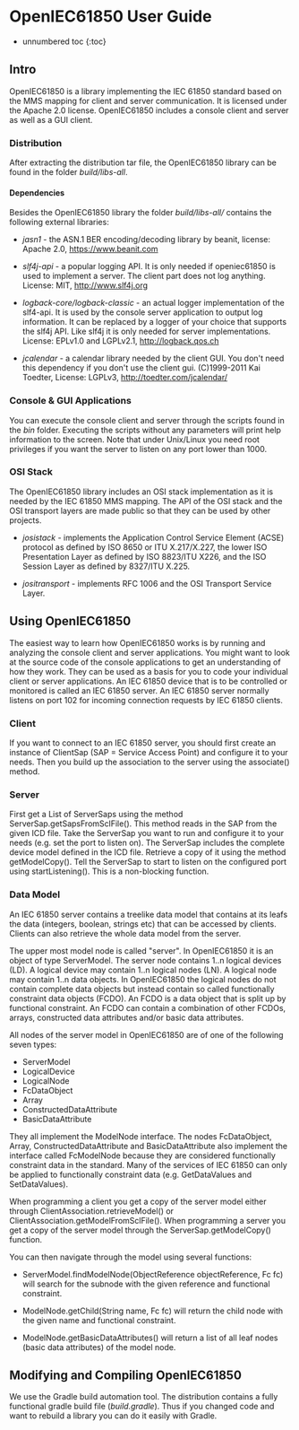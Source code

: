 # OpenIEC61850 User Guide

* unnumbered toc
{:toc}

## Intro

OpenIEC61850 is a library implementing the IEC 61850 standard based on the MMS mapping for client and server communication. It is licensed under the Apache 2.0 license. OpenIEC61850 includes a console client and server as well as a GUI client.

### Distribution

After extracting the distribution tar file, the OpenIEC61850 library can be found in the folder *build/libs-all*.

#### Dependencies

Besides the OpenIEC61850 library the folder *build/libs-all/* contains the following external libraries:

* *jasn1* - the ASN.1 BER encoding/decoding library by beanit, license: Apache 2.0, https://www.beanit.com

* *slf4j-api* - a popular logging API. It is only needed if openiec61850 is used to implement a server. The client part does not log anything.  License: MIT, http://www.slf4j.org

* *logback-core/logback-classic* - an actual logger implementation of the slf4-api. It is used by the console server application to output log information. It can be replaced by a logger of your choice that supports the slf4j API. Like slf4j it is only needed for server implementations. License: EPLv1.0 and LGPLv2.1, http://logback.qos.ch

* *jcalendar* - a calendar library needed by the client GUI. You don't need this dependency if you don't use the client gui. (C)1999-2011 Kai Toedter, License: LGPLv3, http://toedter.com/jcalendar/


### Console & GUI Applications

You can execute the console client and server through the scripts found in the *bin* folder.  Executing the scripts without any parameters will print help information to the screen. Note that under Unix/Linux you need root privileges if you want the server to listen on any port lower than 1000.

### OSI Stack

The OpenIEC61850 library includes an OSI stack implementation as it is needed by the IEC 61850 MMS mapping. The API of the OSI stack and the OSI transport layers are made public so that they can be used by other projects.

* *josistack* - implements the Application Control Service Element (ACSE) protocol as defined by ISO 8650 or ITU X.217/X.227, the lower ISO Presentation Layer as defined by ISO 8823/ITU X226, and the ISO Session Layer as defined by 8327/ITU X.225.

* *jositransport* - implements RFC 1006 and the OSI Transport Service Layer.


## Using OpenIEC61850

The easiest way to learn how OpenIEC61850 works is by running and analyzing the console client and server applications. You might want to look at the source code of the console applications to get an understanding of how they work. They can be used as a basis for you to code your individual client or server applications. An IEC 61850 device that is to be controlled or monitored is called an IEC 61850 server. An IEC 61850 server normally listens on port 102 for incoming connection requests by IEC 61850 clients.

### Client

If you want to connect to an IEC 61850 server, you should first create an instance of ClientSap (SAP = Service Access Point) and configure it to your needs. Then you build up the association to the server using the associate() method.

### Server

First get a List of ServerSaps using the method ServerSap.getSapsFromSclFile(). This method reads in the SAP from the given ICD file. Take the ServerSap you want to run and configure it to your needs (e.g. set the port to listen on). The ServerSap includes the complete device model defined in the ICD file. Retrieve a copy of it using the method getModelCopy(). Tell the ServerSap to start to listen on the configured port using startListening(). This is a non-blocking function.

### Data Model

An IEC 61850 server contains a treelike data model that contains at its leafs the data (integers, boolean, strings etc) that can be accessed by clients. Clients can also retrieve the whole data model from the server.

The upper most model node is called "server". In OpenIEC61850 it is an object of type ServerModel. The server node contains 1..n logical devices (LD). A logical device may contain 1..n logical nodes (LN). A logical node may contain 1..n data objects. In OpenIEC61850 the logical nodes do not contain complete data objects but instead contain so called functionally constraint data objects (FCDO). An FCDO is a data object that is split up by functional constraint. An FCDO can contain a combination of other FCDOs, arrays, constructed data attributes and/or basic data attributes.

All nodes of the server model in OpenIEC61850 are of one of the following seven types:

* ServerModel
* LogicalDevice
* LogicalNode
* FcDataObject
* Array
* ConstructedDataAttribute
* BasicDataAttribute

They all implement the ModelNode interface. The nodes FcDataObject, Array, ConstructedDataAttribute and BasicDataAttribute also implement the interface called FcModelNode because they are considered functionally constraint data in the standard. Many of the services of IEC 61850 can only be applied to functionally constraint data (e.g. GetDataValues and SetDataValues).

When programming a client you get a copy of the server model either through ClientAssociation.retrieveModel() or ClientAssociation.getModelFromSclFile(). When programming a server you get a copy of the server model through the ServerSap.getModelCopy() function.

You can then navigate through the model using several functions:

* ServerModel.findModelNode(ObjectReference objectReference, Fc fc) will search for the subnode with the given reference and functional constraint.

* ModelNode.getChild(String name, Fc fc) will return the child node with the given name and functional constraint.

* ModelNode.getBasicDataAttributes() will return a list of all leaf nodes (basic data attributes) of the model node.



## Modifying and Compiling OpenIEC61850

We use the Gradle build automation tool. The distribution contains a fully functional gradle build file (*build.gradle*). Thus if you changed code and want to rebuild a library you can do it easily with Gradle.
